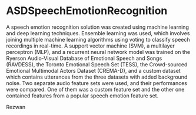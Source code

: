 # ASDSpeechEmotionRecognition

A speech emotion recognition solution was created using machine learning and deep learning techniques. Ensemble learning was used, which involves joining multiple machine learning algorithms using voting to classify speech recordings in real-time. A support vector machine (SVM), a multilayer perceptron (MLP), and a recurrent neural network model was trained on the Ryerson Audio-Visual Database of Emotional Speech and Songs (RAVDESS), the Toronto Emotional Speech Set (TESS), the Crowd-sourced Emotional Multimodal Actors Dataset (CREMA-D), and a custom dataset which contains utterances from the three datasets with added background noise. Two separate audio feature sets were used, and their performances were compared. One of them was a custom feature set and the other one contained features from a popular speech emotion feature set.

Rezwan


